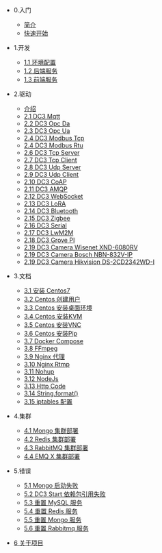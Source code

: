 - 0.入门
  - [简介](home.md)
  - [快速开始](code/quick-start.md)

- 1.开发
  - [1.1 环境配置](code/environment.md)
  - [1.2 后端服务](code/idea-start.md)
  - [1.3 前端服务](code/web-ui.md#构建-demo-web-ui)

- 2.驱动
  - [介绍](driver/driver.md)
  - [2.1 DC3 Mqtt](driver/mqtt.md)
  - [2.2 DC3 Opc Da](driver/opc-da.md)
  - [2.3 DC3 Opc Ua](driver/opc-ua.md)
  - [2.4 DC3 Modbus Tcp](driver/modbus-tcp.md)
  - [2.4 DC3 Modbus Rtu](driver/modbus-rtu.md)
  - [2.6 DC3 Tcp Server](driver/xx.md)
  - [2.7 DC3 Tcp Client](driver/xx.md)
  - [2.8 DC3 Udp Server](driver/xx.md)
  - [2.9 DC3 Udp Client](driver/xx.md)
  - [2.10 DC3 CoAP](driver/xx.md)
  - [2.11 DC3 AMQP](driver/xx.md)
  - [2.12 DC3 WebSocket](driver/xx.md)
  - [2.13 DC3 LoRA](driver/xx.md)
  - [2.14 DC3 Bluetooth](driver/xx.md)
  - [2.15 DC3 Zigbee](driver/xx.md)
  - [2.16 DC3 Serial](driver/xx.md)
  - [2.17 DC3 LwM2M](driver/xx.md)
  - [2.18 DC3 Grove PI](driver/xx.md)
  - [2.19 DC3 Camera Wisenet XND-6080RV](driver/xx.md)
  - [2.19 DC3 Camera Bosch NBN-832V-IP](driver/xx.md)
  - [2.19 DC3 Camera Hikvision DS-2CD2342WD-I](driver/xx.md)

- 3.文档
  - [3.1 安装 Centos7](tip/install-centos7.md)
  - [3.2 Centos 创建用户](tip/centos-create-user.md)
  - [3.3 Centos 安装桌面环境](tip/centos-install-gnome.md)
  - [3.4 Centos 安装KVM](tip/centos-install-kvm.md)
  - [3.5 Centos 安装VNC](tip/centos-install-vnc.md)
  - [3.6 Centos 安装Pip](tip/centos-install-pip.md)
  - [3.7 Docker Compose](tip/docker-compose.md)
  - [3.8 FFmpeg](tip/ffmpeg.md)
  - [3.9 Nginx 代理](tip/nginx-prefix.md)
  - [3.10 Nginx Rtmp](tip/nginx-rtmp.md)
  - [3.11 Nohup](tip/nohup.md)
  - [3.12 NodeJs](tip/nodejs-upgrade.md)
  - [3.13 Http Code](tip/http-code.md)
  - [3.14 String.format()](tip/string-format.md)
  - [3.15 iptables 配置](tip/iptables.md)

- 4.集群
  - [4.1 Mongo 集群部署](cluster/mongo.md)
  - [4.2 Redis 集群部署](cluster/redis.md)
  - [4.3 RabbitMQ 集群部署](cluster/rabbitmq.md)
  - [4.4 EMQ X 集群部署](cluster/emqx.md)
  
- 5.错误
  - [5.1 Mongo 启动失败](error/mongo-error.md)
  - [5.2 DC3 Start 依赖包引用失败](error/dc3-start-error.md)
  - [5.3 重置 MySQL 服务](error/reset-mysql-error.md)
  - [5.4 重置 Redis 服务](error/reset-redis-error.md)
  - [5.5 重置 Mongo 服务](error/reset-mongo-error.md)
  - [5.6 重置 Rabbitmq 服务](error/reset-rabbitmq-error.md)
    
- [6 关于项目](about.md)